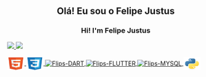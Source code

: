 <h2 align="center">Olá! Eu sou o Felipe Justus</h2>
<h3 align="center">Hi! I'm Felipe Justus</h3>

<div>
  <a href="https://github.com/FelipeJustusMatos">
  <img height="120em" src="https://github-readme-stats.vercel.app/api?username=FelipeJustusMatos&show_icons=true&theme=dark&include_all_commits=true&count_private=true"/> 
  <img height="120em" src="https://github-readme-stats.vercel.app/api/top-langs/?username=FelipeJustusMatos&layout=compact&langs_count=7&theme=dark"/>
</div>
  
<div style="display: inline_block"><br>
  <img align="center" alt="Flips-HTML" height="30" width="40" src="https://raw.githubusercontent.com/devicons/devicon/master/icons/html5/html5-original.svg">
  <img align="center" alt="Flips-CSS" height="30" width="40" src="https://raw.githubusercontent.com/devicons/devicon/master/icons/css3/css3-original.svg">
  <img align="center" alt="Flips-DART" height="80" width="90" src="https://cdn.jsdelivr.net/gh/devicons/devicon/icons/dart/dart-plain-wordmark.svg"">
  <img align="center" alt="Flips-FLUTTER" height="30" width="40" src="https://cdn.jsdelivr.net/gh/devicons/devicon/icons/flutter/flutter-original.svg">
  <img align="center" alt="Flips-MYSQL" height="30" width="40" src="https://cdn.jsdelivr.net/gh/devicons/devicon/icons/mysql/mysql-original.svg"">
  <img align="center" alt="Flips-PYTHON" height="30" width="40" src="https://raw.githubusercontent.com/devicons/devicon/master/icons/python/python-original.svg">
</div>

